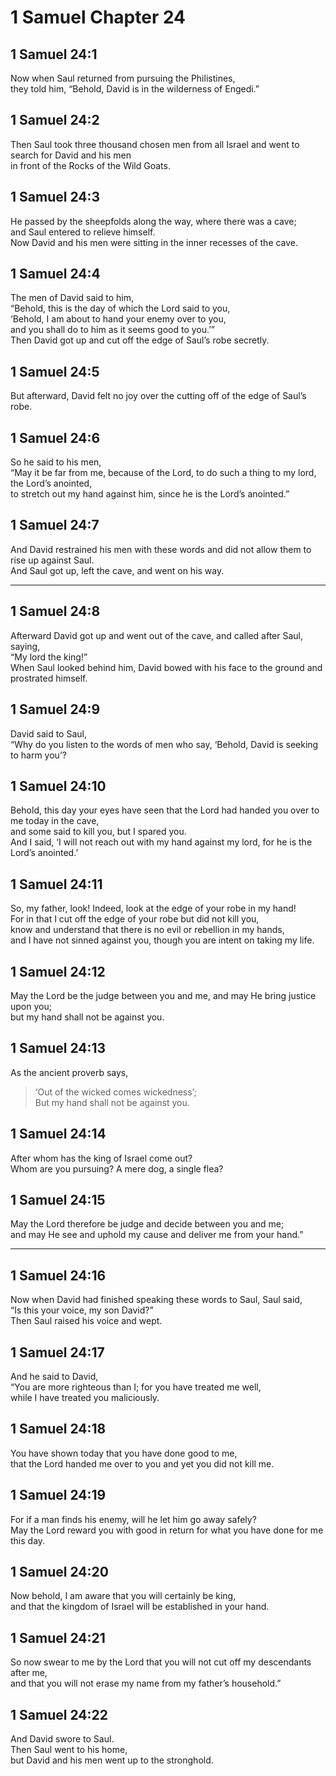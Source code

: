 # 1 Samuel Chapter 24

## 1 Samuel 24:1

Now when Saul returned from pursuing the Philistines,  
they told him, “Behold, David is in the wilderness of Engedi.”

## 1 Samuel 24:2

Then Saul took three thousand chosen men from all Israel and went to search for David and his men  
in front of the Rocks of the Wild Goats.

## 1 Samuel 24:3

He passed by the sheepfolds along the way, where there was a cave;  
and Saul entered to relieve himself.  
Now David and his men were sitting in the inner recesses of the cave.

## 1 Samuel 24:4

The men of David said to him,  
“Behold, this is the day of which the Lord said to you,  
‘Behold, I am about to hand your enemy over to you,  
and you shall do to him as it seems good to you.’”  
Then David got up and cut off the edge of Saul’s robe secretly.

## 1 Samuel 24:5

But afterward, David felt no joy
over the cutting off of the edge of Saul’s robe.

## 1 Samuel 24:6

So he said to his men,  
“May it be far from me, because of the Lord, to do such a thing to my lord, the Lord’s anointed,  
to stretch out my hand against him, since he is the Lord’s anointed.”

## 1 Samuel 24:7

And David restrained his men with these words and did not allow them to rise up against Saul.  
And Saul got up, left the cave, and went on his way.

---

## 1 Samuel 24:8

Afterward David got up and went out of the cave, and called after Saul, saying,  
“My lord the king!”  
When Saul looked behind him, David bowed with his face to the ground and prostrated himself.

## 1 Samuel 24:9

David said to Saul,  
“Why do you listen to the words of men who say, ‘Behold, David is seeking to harm you’?

## 1 Samuel 24:10

Behold, this day your eyes have seen that the Lord had handed you over to me today in the cave,  
and some said to kill you, but I spared you.  
And I said, ‘I will not reach out with my hand against my lord, for he is the Lord’s anointed.’

## 1 Samuel 24:11

So, my father, look! Indeed, look at the edge of your robe in my hand!  
For in that I cut off the edge of your robe but did not kill you,  
know and understand that there is no evil or rebellion in my hands,  
and I have not sinned against you, though you are intent on taking my life.

## 1 Samuel 24:12

May the Lord be the judge between you and me, and may He bring justice upon you;  
but my hand shall not be against you.

## 1 Samuel 24:13

As the ancient proverb says,

> ‘Out of the wicked comes wickedness’;  
> But my hand shall not be against you.

## 1 Samuel 24:14

After whom has the king of Israel come out?  
Whom are you pursuing? A mere dog, a single flea?

## 1 Samuel 24:15

May the Lord therefore be judge and decide between you and me;  
and may He see and uphold my cause and deliver me from your hand.”

---

## 1 Samuel 24:16

Now when David had finished speaking these words to Saul, Saul said,  
“Is this your voice, my son David?”  
Then Saul raised his voice and wept.

## 1 Samuel 24:17

And he said to David,  
“You are more righteous than I; for you have treated me well,  
while I have treated you maliciously.

## 1 Samuel 24:18

You have shown today that you have done good to me,  
that the Lord handed me over to you and yet you did not kill me.

## 1 Samuel 24:19

For if a man finds his enemy, will he let him go away safely?  
May the Lord reward you with good in return for what you have done for me this day.

## 1 Samuel 24:20

Now behold, I am aware that you will certainly be king,  
and that the kingdom of Israel will be established in your hand.

## 1 Samuel 24:21

So now swear to me by the Lord that you will not cut off my descendants after me,  
and that you will not erase my name from my father’s household.”

## 1 Samuel 24:22

And David swore to Saul.  
Then Saul went to his home,  
but David and his men went up to the stronghold.
